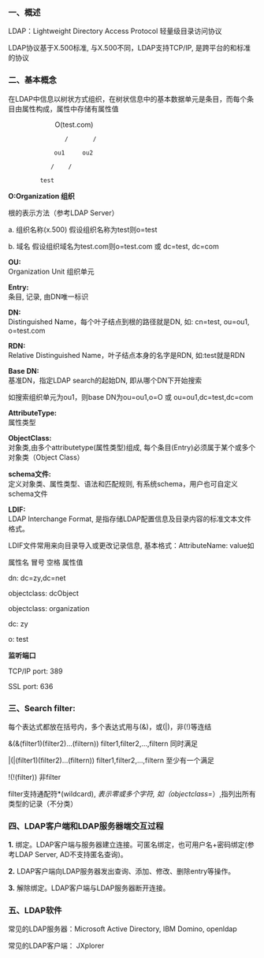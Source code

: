 ### 一、概述

LDAP：Lightweight Directory Access Protocol  轻量级目录访问协议  

LDAP协议基于X.500标准, 与X.500不同，LDAP支持TCP/IP, 是跨平台的和标准的协议 

### 二、基本概念

在LDAP中信息以树状方式组织，在树状信息中的基本数据单元是条目，而每个条目由属性构成，属性中存储有属性值

                         O(test.com)

                    /       /

                 ou1     ou2

                /    /  

             test
 

**O:Organization 组织**    

根的表示方法（参考LDAP Server）  

a. 组织名称(x.500) 假设组织名称为test则o=test  

b. 域名 假设组织域名为test.com则o=test.com 或 dc=test, dc=com  

**OU:**  
Organization Unit 组织单元  

**Entry:**  
条目, 记录, 由DN唯一标识  

**DN:**  
Distinguished Name，每个叶子结点到根的路径就是DN, 如: cn=test, ou=ou1, o=test.com  

**RDN:**  
Relative Distinguished Name，叶子结点本身的名字是RDN, 如:test就是RDN  

**Base DN:**  
基准DN，指定LDAP search的起始DN, 即从哪个DN下开始搜索  

如搜索组织单元为ou1，则base DN为ou=ou1,o=O 或 ou=ou1,dc=test,dc=com  

**AttributeType:**  
属性类型       

**ObjectClass:**  
对象类,由多个attributetype(属性类型)组成, 每个条目(Entry)必须属于某个或多个对象类（Object Class）  

**schema文件:**  
定义对象类、属性类型、语法和匹配规则, 有系统schema，用户也可自定义schema文件  

**LDIF:**  
LDAP Interchange Format, 是指存储LDAP配置信息及目录内容的标准文本文件格式。  

LDIF文件常用来向目录导入或更改记录信息, 基本格式：AttributeName: value如  

属性名 冒号 空格 属性值  

dn: dc=zy,dc=net  

objectclass: dcObject  

objectclass: organization  

dc: zy  

o: test

**监听端口**   

TCP/IP port: 389  

SSL port: 636 

### 三、Search filter:

每个表达式都放在括号内，多个表达式用与(&)，或(|)，非(!)等连结  

&(&(filter1)(filter2)...(filtern))   filter1,filter2,...,filtern  同时满足  

|(|(filter1)(filter2)...(filtern))   filter1,filter2,...,filtern  至少有一个满足  

!(!(filter)) 非filter  

filter支持通配符*(wildcard), *表示零或多个字符, 如（objectclass=*）,指列出所有类型的记录（不分类） 

### 四、LDAP客户端和LDAP服务器端交互过程

**1.** 绑定。LDAP客户端与服务器建立连接。可匿名绑定，也可用户名+密码绑定(参考LDAP Server, AD不支持匿名查询)。  

**2.** LDAP客户端向LDAP服务器发出查询、添加、修改、删除entry等操作。    

**3.** 解除绑定。LDAP客户端与LDAP服务器断开连接。

### 五、LDAP软件

常见的LDAP服务器：Microsoft Active Directory, IBM Domino, openldap  

常见的LDAP客户端： JXplorer
